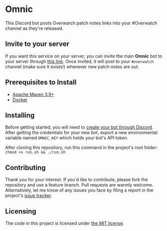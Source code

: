 # Omnic
This Discord bot posts Overwarch patch notes links into your #Overwatch channel as they're released.

## Invite to your server
If you want this service on your server, you can invite the main **Omnic** bot to your 
server through [this link](https://discordapp.com/oauth2/authorize?client_id=450375495234748416&scope=bot).
Once invited, it will post to your `#overwatch` channel (make sure it exists!) whenever new patch notes are out.

## Prerequisites to Install

* [Apache Maven 3.9+](https://maven.apache.org/download.cgi)
* [Docker](https://docs.docker.com/install/)

## Installing

Before getting started, you will need to [create your bot through Discord](https://discordapp.com/developers/applications/me). 
After getting the credentials for your new bot, export a new environmental variable named `OMNIC_KEY` which 
holds your bot's API token.

After cloning this repository, run this command in the project's root folder: `chmod +x run.sh && ./run.sh`

## Contributing

Thank you for your interest. If you'd like to contribute, please fork the repository and use a feature 
branch. Pull requests are warmly welcome. Alternatively, let me know of any issues you face by filing a 
report in the project's [issue tracker](https://github.com/ChristianLowe/Omnic/issues).

## Licensing

The code in this project is licensed under [the MIT license](https://tldrlegal.com/license/mit-license).

